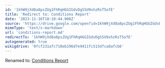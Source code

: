```yaml
---
id: '1khW9jXd8a8psZUg1FhRqHGGIGdvDgSSU9xhzRsT5ofE'
title: 'Redirect to: Conditions Report'
date: '2023-11-16T18:10:44.006Z'
source: 'https://drive.google.com/open?id=1khW9jXd8a8psZUg1FhRqHGGIGdvDgSSU9xhzRsT5ofE'
mimeType: 'text/x-markdown'
url: 'conditions-report.md'
redirectTo: '1khW9jXd8a8psZUg1FhRqHGGIGdvDgSSU9xhzRsT5ofE'
autogenerated: true
wikigdrive: '0fcf231afc718eb196d7e9411fc515dfca8afcb6'
---
```

Renamed to: [Conditions Report](conditions-report.md)
